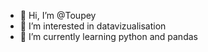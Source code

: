 - 👋 Hi, I’m @Toupey
- 👀 I’m interested in datavizualisation
- 🌱 I’m currently learning python and pandas

<!---
Toupey/Toupey is a ✨ special ✨ repository because its `README.md` (this file) appears on your GitHub profile.
You can click the Preview link to take a look at your changes.
--->
